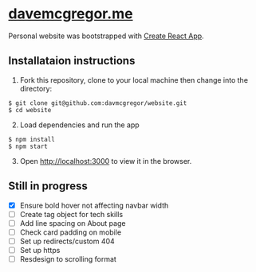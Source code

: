 # [davemcgregor.me](davemcgregor.me)

Personal website was bootstrapped with [Create React App](https://github.com/facebook/create-react-app).

## Installataion instructions

1. Fork this repository, clone to your local machine then change into the directory:
```
$ git clone git@github.com:davmcgregor/website.git
$ cd website
```
2. Load dependencies and run the app 
```
$ npm install
$ npm start
```
3. Open [http://localhost:3000](http://localhost:3000) to view it in the browser.

## Still in progress

- [x] Ensure bold hover not affecting navbar width
- [ ] Create tag object for tech skills
- [ ] Add line spacing on About page
- [ ] Check card padding on mobile
- [ ] Set up redirects/custom 404
- [ ] Set up https
- [ ] Resdesign to scrolling format

